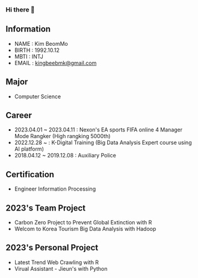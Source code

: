 ### Hi there 👋

<!--
**KingBeeM/KingBeeM** is a ✨ _special_ ✨ repository because its `README.md` (this file) appears on your GitHub profile.

Here are some ideas to get you started:

- 🔭 I’m currently working on ...
- 🌱 I’m currently learning ...
- 👯 I’m looking to collaborate on ...
- 🤔 I’m looking for help with ...
- 💬 Ask me about ...
- 📫 How to reach me: ...
- 😄 Pronouns: ...
- ⚡ Fun fact: ...
-->

## Information

- NAME    : Kim BeomMo
- BIRTH   : 1992.10.12
- MBTI    : INTJ
- EMAIL   : kingbeebmk@gmail.com

## Major

- Computer Science


## Career

- 2023.04.01 ~ 2023.04.11 : Nexon's EA sports FIFA online 4 Manager Mode Rangker (High rangking 5000th)
- 2022.12.28 ~            : K-Digital Training (Big Data Analysis Expert course using AI platform)
- 2018.04.12 ~ 2019.12.08 : Auxiliary Police


## Certification

- Engineer Information Processing


## 2023's Team Project

- Carbon Zero Project to Prevent Global Extinction with R
- Welcom to Korea Tourism Big Data Analysis with Hadoop

## 2023's Personal Project

- Latest Trend Web Crawling with R
- Virual Assistant - Jieun's with Python
